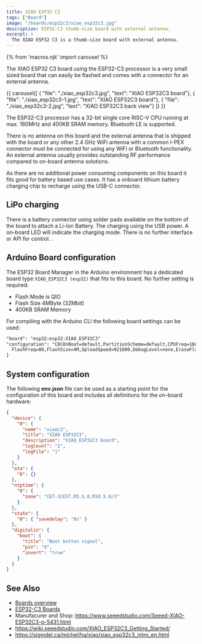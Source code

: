 ```yaml
---
title: XIAO ESP32 C3
tags: ["Board"]
image: "/boards/esp32c3/xiao_esp32c3.jpg"
description: ESP32-C3 thumb-size board with external antenna.
excerpt: >
  The XIAO ESP32 C3 is a thumb-size board with external antenna.
---
```


{% from 'macros.njk' import carousel %}

The XIAO ESP32 C3 board using the ESP32-C3 processor is a very small sized board that can easily be
flashed and comes with a connector for an external antenna.

{{ carousel([
  { "file": "./xiao_esp32c3.jpg", "text": "XIAO ESP32C3 board"},
  { "file": "./xiao_esp32c3-1.jpg", "text": "XIAO ESP32C3 board"},
  { "file": "./xiao_esp32c3-2.jpg", "text": "XIAO ESP32C3 back view"}
]) }}

The ESP32-C3 processor has a 32-bit single core RISC-V CPU running at max. 160MHz and
400KB SRAM memory. Bluetooth LE is supported.

There is no antenna on this board and the external antenna that is shipped with the board or any other 2.4 GHz WiFi antenna with a common I-PEX connector must be connected for using any WiFi or Bluetooth functionality. An external antenna usually provides outstanding RF performance compared to on-board antenna solutions.

As there are no additional power consuming components on this board
it fits good for
battery based use cases. It has a onboard lithium battery charging chip to recharge
using the USB-C connector.


## LiPo charging

There is a battery connector using solder pads available on the bottom of the board to attach a Li-Ion Battery. The charging using the USB power. A on-board LED will indicate the charging mode.
There is no further interface or API for control.
.


## Arduino Board configuration

The ESP32 Board Manager in the Arduino environment has a dedicated board type
`XIAO_ESP32C3 (esp32)` that fits to this board. No further setting is required.

* Flash Mode is QIO
* Flash Size 4MByte (32Mbit)
* 400KB SRAM Memory


For compiling with the Arduino CLI the following board settings can be used:

``` txt
"board": "esp32:esp32:XIAO_ESP32C3"
"configuration": "CDCOnBoot=default,PartitionScheme=default,CPUFreq=160,FlashMode=qio,
  FlashFreq=80,FlashSize=4M,UploadSpeed=921600,DebugLevel=none,EraseFlash=none",
}
```

## System configuration

The following **env.json** file can be used as a starting point for the configuration of this board and includes all definitions for the on-board hardware:

```json
{
  "device": {
    "0": {
      "name": "xiaoc3",
      "title": "XIAO ESP32C3",
      "description": "XIAO_ESP32C3 board",
      "loglevel": "2",
      "logFile": "1"
    }
  },
  "ota": {
    "0": {}
  },
  "ntptime": {
    "0": {
      "zone": "CET-1CEST,M3.5.0,M10.5.0/3"
    }
  },
  "state": {
    "0": { "savedelay": "8s" }
  },
  "digitalin": {
    "boot": {
      "title": "Boot button signal",
      "pin": "9",
      "invert": "true"
    }
  }
}
```

<!---
### config.json

```json
{
  "value": {
    "sw": {
      "title": "Stateful Value",
      "min": "0",
      "max": "100",
      "useState": "true"
    }
  }
}
```
-->

## See Also

* [Boards overview](/boards/index.md)
* [ESP32-C3 Boards](/boards/esp32c3/index.md)
* Manufacurer and Shop: <https://www.seeedstudio.com/Seeed-XIAO-ESP32C3-p-5431.html>
* <https://wiki.seeedstudio.com/XIAO_ESP32C3_Getting_Started/>
* <https://sigmdel.ca/michel/ha/xiao/xiao_esp32c3_intro_en.html>

